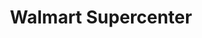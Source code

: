 ---
title: "Walmart Supercenter"
url: /abilene/walmart-supercenter-southwest-drive/
shop: Supermarkt
---